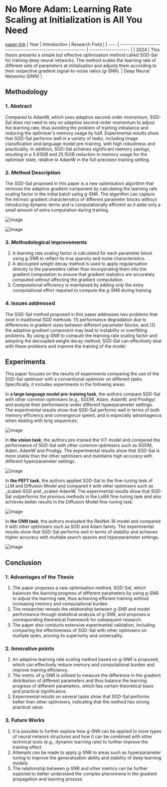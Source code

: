 # No More Adam: Learning Rate Scaling at Initialization is All You Need
[paper link](https://arxiv.org/pdf/2412.11768) 
| Year | Introduction                                                         | Research Field                 |
| ---- | ------------------------------------------------------------ | -------------------- |
| 2024 | This thesis presents a simple but effective optimisation method called SGD-SaI for training deep neural networks. The method scales the learning rate of different sets of parameters at initialisation and adjusts them according to their respective gradient signal-to-noise ratios (g-SNR).         | Deep Neural Networks (DNN)        |

## Methodology

### 1. Abstract
Compared to AdamW, which uses adaptive second-order momentum, SGD-SaI does not need to rely on adaptive second-order momentum to adjust the learning rate, thus avoiding the problem of training imbalance and reducing the optimiser's memory usage by half. Experimental results show that SGD-SaI performs well in a variety of tasks, including image classification and language model pre-training, with high robustness and practicality. In addition, SGD-SaI achieves significant memory savings, resulting in a 5.93GB and 25.15GB reduction in memory usage for the optimiser state, relative to AdamW in the full-precision training setting.

### 2. Method Description 
The SGD-SaI proposed in this paper is a new optimisation algorithm that removes the adaptive gradient component by calculating the learning rate scaling factor in the initial batch using g-SNR. The algorithm can capture the intrinsic gradient characteristics of different parameter blocks without introducing dynamic terms and is computationally efficient as it adds only a small amount of extra computation during training.

![image](https://github.com/user-attachments/assets/a8cecdf8-2708-4efd-9835-d4ce597e2250)

![image](https://github.com/user-attachments/assets/fc66055e-ee74-46a2-a467-9e7e21074bd3)

### 3. Methodological improvements
  1. A learning rate scaling factor is calculated for each parameter block using g-SNR to reflect its true sparsity and noise characteristics.
  2. A decoupled weight decay method is used to apply regularisation directly to the parameters rather than incorporating them into the gradient computation to ensure that gradient statistics are accurately computed without affecting the gradient computation.
  3. Computational efficiency is maintained by adding only the extra computational effort required to compute the g-SNR during training.

### 4. Issues addressed 
The SGD-SaI method proposed in this paper addresses two problems that exist in traditional SGD methods: (1) performance degradation due to differences in gradient sizes between different parameter blocks, and (2) the adaptive gradient component may lead to instability or overfitting problems. By using g-SNR to compute the learning rate scaling factor and adopting the decoupled weight decay method, SGD-SaI can effectively deal with these problems and improve the training of the model.

## Experiments
This paper focuses on the results of experiments comparing the use of the SGD-SaI optimiser with a conventional optimiser on different tasks. Specifically, it includes experiments in the following areas:

In **a large language model pre-training task**, the authors compare SGD-SaI with other common optimisers (e.g., SGDM, Adam, AdamW, and Prodigy) and analyse their performance under different hyperparameter settings. The experimental results show that SGD-SaI performs well in terms of both memory efficiency and convergence speed, and is especially advantageous when dealing with long sequences.

![image](https://github.com/user-attachments/assets/87116879-d3e7-43cd-a6af-34674d7c51c5)

In **the vision task**, the authors pre-trained the ViT model and compared the performance of SGD-SaI with other common optimisers such as SGDM, Adam, AdamW and Prodigy. The experimental results show that SGD-SaI is more stable than the other optimisers and maintains high accuracy with different hyperparameter settings.

![image](https://github.com/user-attachments/assets/b8beba4f-cd8e-40e4-b397-7478495c0a00)

In **the PEFT task**, the authors applied SGD-SaI to the fine-tuning task of LLM and Diffusion Model and compared it with other optimisers such as _scaled-SGD and _scaled-AdamW. The experimental results show that SGD-SaI outperforms the previous methods in the LoRA fine-tuning task and also achieves better results in the Diffusion Model fine-tuning task.

![image](https://github.com/user-attachments/assets/7feaa658-b9de-408f-b62b-f326e2346fb4)

In **the CNN task**, the authors evaluated the ResNet-18 model and compared it with other optimisers such as SGD and Adam family. The experimental results show that SGD-SaI performs well in terms of stability and achieves higher accuracy with multiple search spaces and hyperparameter settings.  

![image](https://github.com/user-attachments/assets/4296d05c-1469-430a-b09f-cdfbfaeb9b3b)

## Conclusion

### 1. Advantages of the Thesis
  1. The paper proposes a new optimisation method, SGD-SaI, which balances the learning progress of different parameters by using g-SNR to adjust the learning rate, thus achieving efficient training without increasing memory and computational burden.
  2. The researcher reveals the relationship between g-SNR and model performance through statistical analysis of g-SNR, and proposes a corresponding theoretical framework for subsequent research.
  3. The paper also conducts extensive experimental validation, including comparing the effectiveness of SGD-SaI with other optimisers on multiple tasks, proving its superiority and universality.

### 2. Innovative points
  1. An adaptive learning rate scaling method based on g-SNR is proposed, which can effectively reduce memory and computational burden and improve training efficiency.
  2. The metric of g-SNR is utilised to measure the difference in the gradient distribution of different parameters and thus balance the learning progress of different parameters, which has certain theoretical basis and practical significance.
  3. Experimental results on several tasks show that SGD-SaI performs better than other optimisers, indicating that the method has strong practical value. 

### 3. Future Works
  1. It is possible to further explore how g-SNR can be applied to more types of neural network structures and how it can be combined with other technical tools (e.g., dynamic learning rate) to further improve the training effect.
  2. Attempts can be made to apply g-SNR to areas such as hyperparameter tuning to improve the generalisation ability and stability of deep learning models.
  3. The relationship between g-SNR and other metrics can be further explored to better understand the complex phenomena in the gradient propagation and learning process.  

